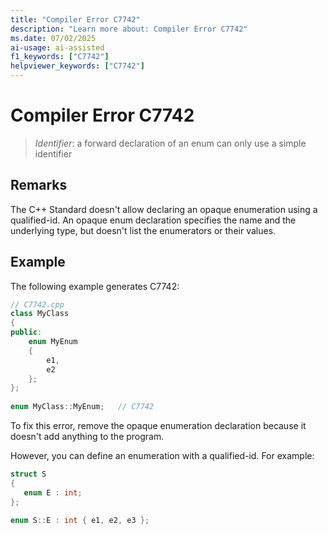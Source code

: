 ```yaml
---
title: "Compiler Error C7742"
description: "Learn more about: Compiler Error C7742"
ms.date: 07/02/2025
ai-usage: ai-assisted
f1_keywords: ["C7742"]
helpviewer_keywords: ["C7742"]
---
```

# Compiler Error C7742

> *Identifier*: a forward declaration of an enum can only use a simple identifier

## Remarks

The C++ Standard doesn't allow declaring an opaque enumeration using a qualified-id. An opaque enum declaration specifies the name and the underlying type, but doesn't list the enumerators or their values.

## Example

The following example generates C7742:

```cpp
// C7742.cpp
class MyClass
{ 
public: 
    enum MyEnum
    { 
        e1, 
        e2 
    }; 
}; 
  
enum MyClass::MyEnum;   // C7742
```

To fix this error, remove the opaque enumeration declaration because it doesn't add anything to the program.

However, you can define an enumeration with a qualified-id. For example:

```cpp
struct S
{
   enum E : int;
};

enum S::E : int { e1, e2, e3 };
```
